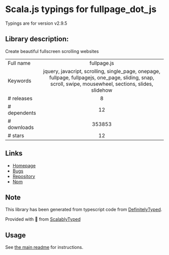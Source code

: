 
# Scala.js typings for fullpage_dot_js

Typings are for version v2.9.5

## Library description:
Create beautiful fullscreen scrolling websites

|                    |                 |
| ------------------ | :-------------: |
| Full name          | fullpage.js |
| Keywords           | jquery, javacript, scrolling, single_page, onepage, fullpage, fullpagejs, one_page, sliding, snap, scroll, swipe, mousewheel, sections, slides, slidehow |
| # releases         | 8 |
| # dependents       | 12 |
| # downloads        | 353853 |
| # stars            | 12 |

## Links
- [Homepage](https://github.com/alvarotrigo/fullPage.js)
- [Bugs](https://github.com/alvarotrigo/fullPage.js/issues)
- [Repository](https://github.com/alvarotrigo/fullPage.js)
- [Npm](https://www.npmjs.com/package/fullpage.js)
    


## Note
This library has been generated from typescript code from [DefinitelyTyped](https://definitelytyped.org).

Provided with :purple_heart: from [ScalablyTyped](https://github.com/oyvindberg/ScalablyTyped)

## Usage
See [the main readme](../../readme.md) for instructions.


